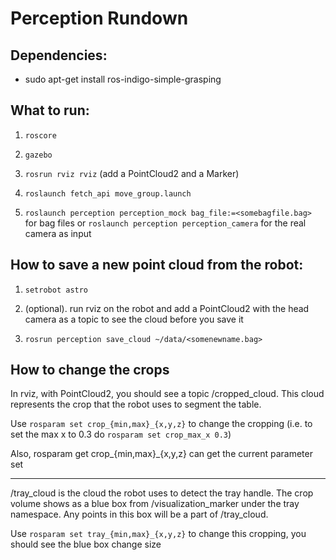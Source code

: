 # Perception Rundown

## Dependencies:
* sudo apt-get install ros-indigo-simple-grasping

## What to run:

1. `roscore`

2. `gazebo`

3. `rosrun rviz rviz` (add a PointCloud2 and a Marker)

4. `roslaunch fetch_api move_group.launch`

5. `roslaunch perception perception_mock bag_file:=<somebagfile.bag>` for bag files or `roslaunch perception perception_camera` for the real camera as input

## How to save a new point cloud from the robot:

1. `setrobot astro`

2. (optional). run rviz on the robot and add a PointCloud2 with the head camera as a topic to see the cloud before you save it

3. `rosrun perception save_cloud ~/data/<somenewname.bag>`

## How to change the crops

In rviz, with PointCloud2, you should see a topic /cropped_cloud. This cloud represents the crop that the robot uses to segment the table.

Use `rosparam set crop_{min,max}_{x,y,z}` to change the cropping (i.e. to set the max x to 0.3 do `rosparam set crop_max_x 0.3`)

Also, rosparam get crop_{min,max}_{x,y,z} can get the current parameter set
___
/tray_cloud is the cloud the robot uses to detect the tray handle. The crop volume shows as a blue box from /visualization_marker under the tray namespace. Any points in this box will be a part of /tray_cloud.

Use `rosparam set tray_{min,max}_{x,y,z}` to change this cropping, you should see the blue box change size
